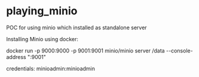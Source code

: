 # playing_minio

POC for using minio which installed as standalone server

Installing Minio using docker:

docker run -p 9000:9000 -p 9001:9001 minio/minio server /data --console-address ":9001"

credentials: minioadmin:minioadmin
